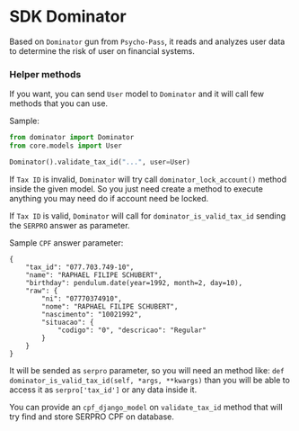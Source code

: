 # SDK Dominator
Based on `Dominator` gun from `Psycho-Pass`, it reads and analyzes user data to determine the risk of user on financial systems.

### Helper methods
If you want, you can send `User` model to `Dominator` and it will call few methods that you can use. 

Sample:

```python
from dominator import Dominator
from core.models import User

Dominator().validate_tax_id("...", user=User)
```

If `Tax ID` is invalid, `Dominator` will try call `dominator_lock_account()` method inside the given model. So you just need create a method to execute anything you may need do if account need be locked.

If `Tax ID` is valid, `Dominator` will call for `dominator_is_valid_tax_id` sending the `SERPRO` answer as parameter.

Sample `CPF` answer parameter:

```
{
    "tax_id": "077.703.749-10",
    "name": "RAPHAEL FILIPE SCHUBERT",
    "birthday": pendulum.date(year=1992, month=2, day=10),
    "raw": {
        "ni": "07770374910",
        "nome": "RAPHAEL FILIPE SCHUBERT",
        "nascimento": "10021992",
        "situacao": {
            "codigo": "0", "descricao": "Regular"
        }
    }
}
``` 

It will be sended as `serpro` parameter, so you will need an method like:
`def dominator_is_valid_tax_id(self, *args, **kwargs)` than you will be able to access it as `serpro['tax_id']` or any data inside it.

You can provide an `cpf_django_model` on `validate_tax_id` method that will try find and store SERPRO CPF on database. 